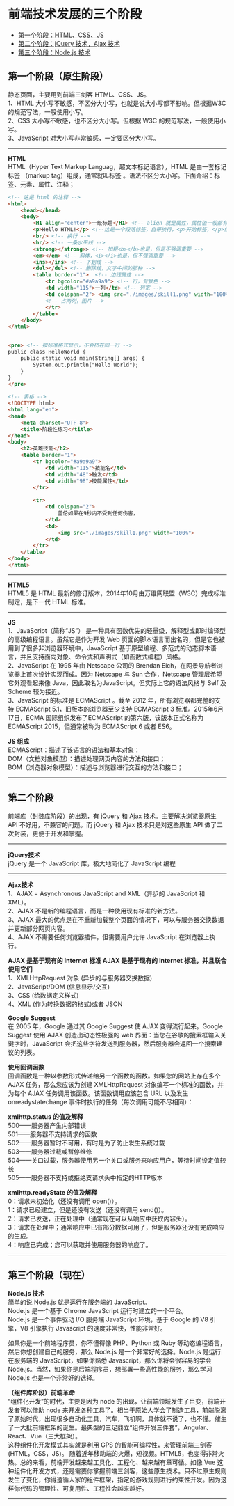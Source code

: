 # 前端技术发展的三个阶段
* <a href="#第一个阶段">第一个阶段：HTML、CSS、JS</a>
* <a href="#第二个阶段">第二个阶段：jQuery 技术，Ajax 技术</a>
* <a href="#第三个阶段">第三个阶段：Node.js 技术</a>

<a name="第一个阶段"></a>

## 第一个阶段（原生阶段）
静态页面，主要用到前端三剑客 HTML、CSS、JS。  
1、HTML 大小写不敏感，不区分大小写，也就是说大小写都不影响。但根据W3C的规范写法，一般使用小写。  
2、CSS 大小写不敏感，也不区分大小写。但根据 W3C 的规范写法，一般使用小写。  
3、JavaScript 对大小写非常敏感，一定要区分大小写。  

****

**HTML**  
HTML（Hyper Text Markup Languag，超文本标记语言），HTML 是由一套标记标签 （markup tag）组成，通常就叫标签 。语法不区分大小写。下面介绍：标签、元素、属性、注释；

```html
<!-- 这是 html 的注释 -->
<html>
	<head></head>
	<body>
		<H1 align="center">一级标题</H1> <!-- align 就是属性，属性值一般都有双引号 -->
		<p>Hello HTML!</p> <!--这是一个段落标签，自带换行，<p>开始标签，</p>结束标签 -->
		<br/> <!-- 换行 -->
		<hr/> <!-- 一条水平线 -->
		<strong></strong>> <!-- 加粗<b></b>也是，但是不强调重要 -->
		<em></em> <!-- 斜体，<i></i>也是，但不强调重要 -->
		<ins></ins> <!-- 下划线 -->
		<del></del> <!-- 删除线，文字中间的那种 -->
		<table border="1">	<!-- 边线属性 -->
			<tr bgcolor="#a9a9a9"> <!-- 行，背景色 -->
			<td width="115">一列</td> <!-- 列宽 -->
			<td colspan="2"> <img src="./images/skill1.png" width="100%"></td> 
			<!-- 占两列，图片 -->
			</tr>
		</table>
	</body>
</html>


<pre> <!-- 按标准格式显示，不会挤在同一行 -->
public class HelloWorld {
    public static void main(String[] args) {
        System.out.println("Hello World");
    }
}
</pre>

<!-- 表格 -->
<!DOCTYPE html>
<html lang="en">
<head>
    <meta charset="UTF-8">
    <title>阶段性练习</title>
</head>
<body>
    <h2>英雄技能</h2>
    <table border="1">
        <tr bgcolor="#a9a9a9">
            <td width="115">技能名</td>
            <td width="48">触发</td>
            <td width="98">技能属性</td>
        </tr>
 
        <tr>
            <td colspan="2">
                盖伦如果在9秒内不受到任何伤害，
            </td>
            <td>
                <img src="./images/skill1.png" width="100%">
            </td>
        </tr>
    </table>
</body>
</html>
```
****
**HTML5**  
HTML5 是 HTML 最新的修订版本，2014年10月由万维网联盟（W3C）完成标准制定，是下一代 HTML 标准。
****
**JS**  
1、JavaScript（简称“JS”） 是一种具有函数优先的轻量级，解释型或即时编译型的高级编程语言。虽然它是作为开发 Web 页面的脚本语言而出名的，但是它也被用到了很多非浏览器环境中，JavaScript 基于原型编程、多范式的动态脚本语言，并且支持面向对象、命令式和声明式（如函数式编程）风格。   
2、JavaScript 在 1995 年由 Netscape 公司的 Brendan Eich，在网景导航者浏览器上首次设计实现而成。因为 Netscape 与 Sun 合作，Netscape 管理层希望它外观看起来像 Java，因此取名为JavaScript。但实际上它的语法风格与 Self 及 Scheme 较为接近。  
3、JavaScript 的标准是 ECMAScript 。截至 2012 年，所有浏览器都完整的支持 ECMAScript 5.1，旧版本的浏览器至少支持 ECMAScript 3 标准。2015年6月17日，ECMA 国际组织发布了ECMAScript 的第六版，该版本正式名称为 ECMAScript 2015，但通常被称为 ECMAScript 6 或者 ES6。

**JS 组成**  
ECMAScript：描述了该语言的语法和基本对象；  
DOM（文档对象模型）：描述处理网页内容的方法和接口；  
BOM（浏览器对象模型）：描述与浏览器进行交互的方法和接口；  

****
<a name="第二阶段"></a>
## 第二个阶段
前端库（封装库阶段）的出现，有 jQuery 和 Ajax 技术。主要解决浏览器原生 API 不好用，不兼容的问题。而 jQuery 和 Ajax 技术只是对这些原生 API 做了二次封装，更便于开发和掌握。
****
**jQuery技术**  
jQuery 是一个 JavaScript 库，极大地简化了 JavaScript 编程
****
**Ajax技术**  
1、AJAX = Asynchronous JavaScript and XML（异步的 JavaScript 和 XML）。  
2、AJAX 不是新的编程语言，而是一种使用现有标准的新方法。  
3、AJAX 最大的优点是在不重新加载整个页面的情况下，可以与服务器交换数据并更新部分网页内容。  
4、AJAX 不需要任何浏览器插件，但需要用户允许 JavaScript 在浏览器上执行。  

**AJAX 是基于现有的 Internet 标准 AJAX 是基于现有的 Internet 标准，并且联合使用它们**  
1、XMLHttpRequest 对象 (异步的与服务器交换数据)  
2、JavaScript/DOM (信息显示/交互)  
3、CSS (给数据定义样式)  
4、XML (作为转换数据的格式)或者 JSON  

**Google Suggest**  
在 2005 年，Google 通过其 Google Suggest 使 AJAX 变得流行起来。Google Suggest 使用 AJAX 创造出动态性极强的 web 界面：当您在谷歌的搜索框输入关键字时，JavaScript 会把这些字符发送到服务器，然后服务器会返回一个搜索建议的列表。

**使用回调函数**  
回调函数是一种以参数形式传递给另一个函数的函数。如果您的网站上存在多个 AJAX 任务，那么您应该为创建 XMLHttpRequest 对象编写一个标准的函数，并为每个 AJAX 任务调用该函数。该函数调用应该包含 URL 以及发生 onreadystatechange 事件时执行的任务（每次调用可能不尽相同）：

**xmlhttp.status 的值及解释**  
500——服务器产生内部错误  
501——服务器不支持请求的函数  
502——服务器暂时不可用，有时是为了防止发生系统过载  
503——服务器过载或暂停维修  
504——关口过载，服务器使用另一个关口或服务来响应用户，等待时间设定值较长  
505——服务器不支持或拒绝支请求头中指定的HTTP版本  

**xmlhttp.readyState 的值及解释**  
0：请求未初始化（还没有调用 open()）。  
1：请求已经建立，但是还没有发送（还没有调用 send()）。  
2：请求已发送，正在处理中（通常现在可以从响应中获取内容头）。  
3：请求在处理中；通常响应中已有部分数据可用了，但是服务器还没有完成响应的生成。  
4：响应已完成；您可以获取并使用服务器的响应了。  
****
<a name="第三个阶段"></a>

## 第三个阶段（现在）
**Node.js 技术**  
简单的说 Node.js 就是运行在服务端的 JavaScript。  
Node.js 是一个基于 Chrome JavaScript 运行时建立的一个平台。  
Node.js 是一个事件驱动 I/O 服务端 JavaScript 环境，基于 Google 的 V8 引擎，V8 引擎执行 Javascript 的速度非常快，性能非常好。  

如果你是一个前端程序员，你不懂得像 PHP、Python 或 Ruby 等动态编程语言，然后你想创建自己的服务，那么 Node.js 是一个非常好的选择。Node.js 是运行在服务端的 JavaScript，如果你熟悉 Javascript，那么你将会很容易的学会 Node.js。当然，如果你是后端程序员，想部署一些高性能的服务，那么学习 Node.js 也是一个非常好的选择。

**（组件库阶段）前端革命**  
“组件化开发”的时代，主要是因为 node 的出现，让前端领域发生了巨变，前端开发者可以借助 node 来开发各种工具了。相当于原始人学会了制造工具，前端脱离了原始时代，出现很多自动化工具，汽车，飞机啊，具体就不说了，也不懂。催生了一大批前端框架的诞生。最典型的三足鼎立“组件开发三件套”，Angular、React、Vue（三大框架）。  
这种组件化开发模式其实就是利用 GPS 的智能可编程性，来管理前端三剑客(HTML，CSS，JS)。
随着近年移动端的火爆，短视频。HTML5，也变得非常火热。总的来看，前端开发越来越工具化、工程化、越来越有章可循。如像 Vue 这种组件化开发方式，还是需要你掌握前端三剑客，这些原生技术。只不过原生规则发生了变化，你得遵循人家的组件框架，指定的游戏规则进行约束性开发。因为这样你代码的管理性、可复用性、工程性会越来越好。

****




























